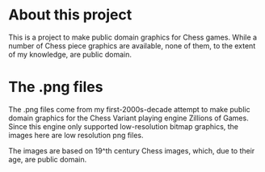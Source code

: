 # About this project

This is a project to make public domain graphics for Chess games.  While
a number of Chess piece graphics are available, none of them, to the
extent of my knowledge, are public domain.

# The .png files

The .png files come from my first-2000s-decade attempt to make public
domain graphics for the Chess Variant playing engine Zillions of Games.
Since this engine only supported low-resolution bitmap graphics, the
images here are low resolution png files.

The images are based on 19^th century Chess images, which, due to their
age, are public domain.

